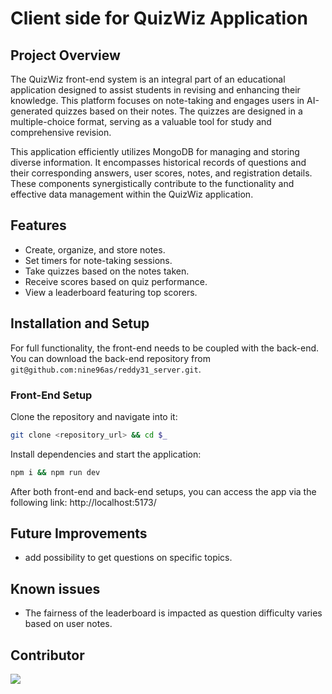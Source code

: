 # Client side for QuizWiz Application

## Project Overview

The QuizWiz front-end system is an integral part of an educational application designed to assist students in revising and enhancing their knowledge. This platform focuses on note-taking and engages users in AI-generated quizzes based on their notes. The quizzes are designed in a multiple-choice format, serving as a valuable tool for study and comprehensive revision.

This application efficiently utilizes MongoDB for managing and storing diverse information. It encompasses historical records of questions and their corresponding answers, user scores, notes, and registration details. These components synergistically contribute to the functionality and effective data management within the QuizWiz application.

## Features
- Create, organize, and store notes.
- Set timers for note-taking sessions.
- Take quizzes based on the notes taken.
- Receive scores based on quiz performance.
- View a leaderboard featuring top scorers.

## Installation and Setup

For full functionality, the front-end needs to be coupled with the back-end. You can download the back-end repository from `git@github.com:nine96as/reddy31_server.git`.

### Front-End Setup

Clone the repository and navigate into it:

```bash
git clone <repository_url> && cd $_
```

Install dependencies and start the application:

```bash
npm i && npm run dev
```

After both front-end and back-end setups, you can access the app via the following link:
http://localhost:5173/

## Future Improvements
- add possibility to get questions on specific topics.

## Known issues
- The fairness of the leaderboard is impacted as question difficulty varies based on user notes.

## Contributor

<a href="https://github.com/AleFin95/Client-Repo/graphs/contributors">
  <img src="https://contrib.rocks/image?repo=AleFin95/Client-Repo" />
</a>